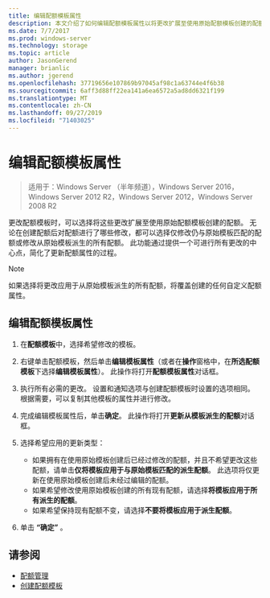 ```yaml
---
title: 编辑配额模板属性
description: 本文介绍了如何编辑配额模板属性以将更改扩展至使用原始配额模板创建的配额
ms.date: 7/7/2017
ms.prod: windows-server
ms.technology: storage
ms.topic: article
author: JasonGerend
manager: brianlic
ms.author: jgerend
ms.openlocfilehash: 37719656e107869b97045af98c1a63744e4f6b38
ms.sourcegitcommit: 6aff3d88ff22ea141a6ea6572a5ad8dd6321f199
ms.translationtype: MT
ms.contentlocale: zh-CN
ms.lasthandoff: 09/27/2019
ms.locfileid: "71403025"
---
```

# <a name="edit-quota-template-properties"></a>编辑配额模板属性

> 适用于：Windows Server （半年频道），Windows Server 2016，Windows Server 2012 R2，Windows Server 2012，Windows Server 2008 R2

更改配额模板时，可以选择将这些更改扩展至使用原始配额模板创建的配额。 无论在创建配额后对配额进行了哪些修改，都可以选择仅修改仍与原始模板匹配的配额或修改从原始模板派生的所有配额。 此功能通过提供一个可进行所有更改的中心点，简化了更新配额属性的过程。

> [!Note]
> 如果选择将更改应用于从原始模板派生的所有配额，将覆盖创建的任何自定义配额属性。

## <a name="to-edit-quota-template-properties"></a>编辑配额模板属性

1.  在**配额模板**中，选择希望修改的模板。

2.  右键单击配额模板，然后单击**编辑模板属性**（或者在**操作**窗格中，在**所选配额模板**下选择**编辑模板属性**）。 此操作将打开**配额模板属性**对话框。

3.  执行所有必需的更改。 设置和通知选项与创建配额模板时设置的选项相同。 根据需要，可以复制其他模板的属性并进行修改。

4.  完成编辑模板属性后，单击**确定**。 此操作将打开**更新从模板派生的配额**对话框。

5.  选择希望应用的更新类型：

    -   如果拥有在使用原始模板创建后已经过修改的配额，并且不希望更改这些配额，请单击**仅将模板应用于与原始模板匹配的派生配额**。 此选项将仅更新在使用原始模板创建后未经过编辑的配额。
    -   如果希望修改使用原始模板创建的所有现有配额，请选择**将模板应用于所有派生的配额**。
    -   如果希望保持现有配额不变，请选择**不要将模板应用于派生配额**。

6.  单击 **“确定”** 。

## <a name="see-also"></a>请参阅

-   [配额管理](quota-management.md)
-   [创建配额模板](create-quota-template.md)


